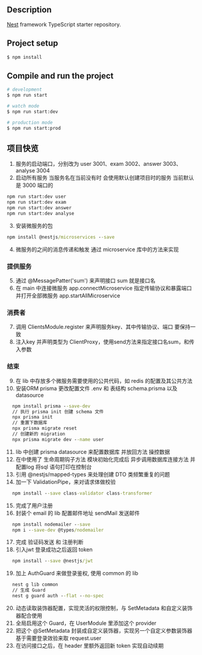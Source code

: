 ## Description

[Nest](https://github.com/nestjs/nest) framework TypeScript starter repository.

## Project setup

```bash
$ npm install
```

## Compile and run the project

```bash
# development
$ npm run start

# watch mode
$ npm run start:dev

# production mode
$ npm run start:prod
```

## 项目快览

1. 服务的启动端口，分别改为 user 3001、exam 3002、answer 3003、analyse 3004
2. 启动所有服务 当服务名在当前没有时 会使用默认创建项目时的服务 当前默认是 3000 端口的

```cmd
npm run start:dev user
npm run start:dev exam
npm run start:dev answer
npm run start:dev analyse
```

3. 安装微服务的包

```cmd
npm install @nestjs/microservices --save
```

4. 微服务的之间的消息传递和触发 通过 microservice 库中的方法来实现

### 提供服务

5. 通过 @MessagePatter('sum') 来声明接口 sum 就是接口名
6. 在 main 中连接微服务 app.connectMicroservice 指定传输协议和暴露端口 并打开全部微服务 app.startAllMicroservice

### 消费者

7. 调用 ClientsModule.register 来声明服务key、其中传输协议、端口 要保持一致
8. 注入key 并声明类型为 ClientProxy，使用send方法来指定接口名sum，和传入参数

### 结束

9. 在 lib 中存放多个微服务需要使用的公共代码，如 redis 的配置及其公共方法
10. 安装ORM prisma 更改配置文件 .env 和 表结构 schema.prisma 以及 datasource

```cmd
  npm install prisma --save-dev
  // 执行 prisma init 创建 schema 文件
  npx prisma init
  // 重置下数据库
  npx prisma migrate reset
  // 创建新的 migration
  npx prisma migrate dev --name user
```

11. lib 中创建 prisma datasource 来配置数据库 并放回方法 操控数据
12. 在中使用了 生命周期钩子方法 模块初始化完成后 异步调用数据库连接方法 并配置log 将sql 语句打印在控制台
13. 引用 @nestjs/mapped-types 来处理创建 DTO 类频繁重复的问题
14. 加一下 ValidationPipe，来对请求体做校验

```cmd
  npm install --save class-validator class-transformer
```

15. 完成了用户注册
16. 封装个 email 的 lib 配置邮件地址 sendMail 发送邮件

```cmd
  npm install nodemailer --save
  npm i --save-dev @types/nodemailer
```

17. 完成 验证码发送 和 注册判断
18. 引入jwt 登录成功之后返回 token

```cmd
  npm install --save @nestjs/jwt
```

19. 加上 AuthGuard 来做登录鉴权, 使用 common 的 lib

```cmd
  nest g lib common
  // 生成 Guard
  nest g guard auth --flat --no-spec
```

20. 动态读取装饰器配置，实现灵活的权限控制，与 SetMetadata 和自定义装饰器配合使用
21. 全局启用这个 Guard，在 UserModule 里添加这个 provider
22. 把这个 @SetMetadata 封装成自定义装饰器，实现另一个自定义参数装饰器基于需要登录效验来取 request.user
23. 在访问接口之后，在 header 里额外返回新 token 实现自动续期
